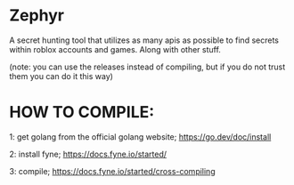 # Zephyr
A secret hunting tool that utilizes as many apis as possible to find secrets within roblox accounts and games. Along with other stuff. 

(note: you can use the releases instead of compiling, but if you do not trust them you can do it this way)
# HOW TO COMPILE:
1: get golang from the official golang website; https://go.dev/doc/install

2: install fyne; https://docs.fyne.io/started/

3: compile; https://docs.fyne.io/started/cross-compiling
